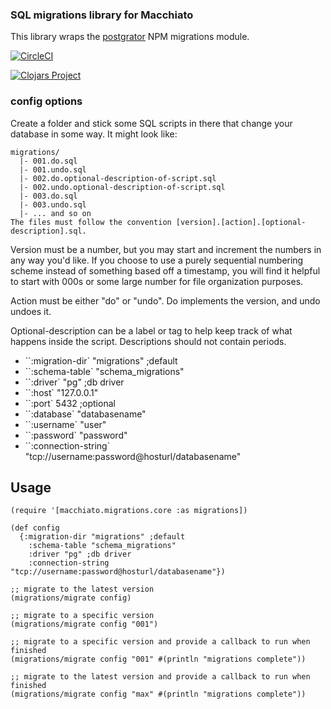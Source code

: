 ### SQL migrations library for Macchiato

This library wraps the [postgrator](https://github.com/rickbergfalk/postgrator) NPM migrations module.

[![CircleCI](https://circleci.com/gh/macchiato-framework/macchiato-migrations.svg?style=svg)](https://circleci.com/gh/macchiato-framework/macchiato-migrations)

[![Clojars Project](https://img.shields.io/clojars/v/macchiato/migrations.svg)](https://clojars.org/macchiato/migrations)

### config options

Create a folder and stick some SQL scripts in there that change your database in some way. It might look like:

```
migrations/
  |- 001.do.sql
  |- 001.undo.sql
  |- 002.do.optional-description-of-script.sql
  |- 002.undo.optional-description-of-script.sql
  |- 003.do.sql
  |- 003.undo.sql
  |- ... and so on
The files must follow the convention [version].[action].[optional-description].sql.
```

Version must be a number, but you may start and increment the numbers in any way you'd like. If you choose to use a purely sequential numbering scheme instead of something based off a timestamp, you will find it helpful to start with 000s or some large number for file organization purposes.

Action must be either "do" or "undo". Do implements the version, and undo undoes it.

Optional-description can be a label or tag to help keep track of what happens inside the script. Descriptions should not contain periods.



* ``:migration-dir` "migrations" ;default
* ``:schema-table` "schema_migrations"
* ``:driver` "pg" ;db driver
* ``:host` "127.0.0.1"
* ``:port` 5432 ;optional
* ``:database` "databasename"
* ``:username` "user"
* ``:password` "password"
* ``:connection-string` "tcp://username:password@hosturl/databasename"

## Usage

```
(require '[macchiato.migrations.core :as migrations])

(def config
  {:migration-dir "migrations" ;default
    :schema-table "schema_migrations"
    :driver "pg" ;db driver
    :connection-string "tcp://username:password@hosturl/databasename"})

;; migrate to the latest version
(migrations/migrate config)

;; migrate to a specific version
(migrations/migrate config "001")

;; migrate to a specific version and provide a callback to run when finished
(migrations/migrate config "001" #(println "migrations complete"))

;; migrate to the latest version and provide a callback to run when finished
(migrations/migrate config "max" #(println "migrations complete"))
```
